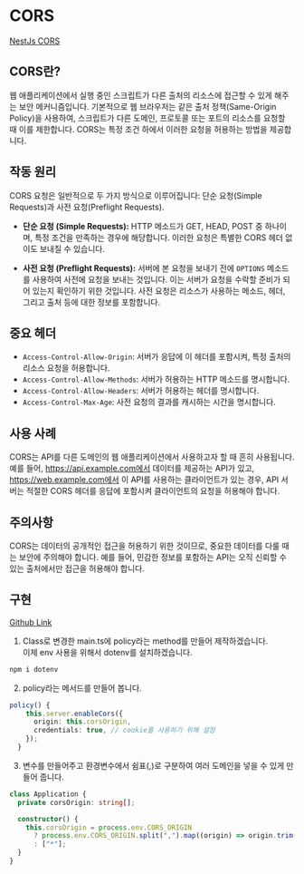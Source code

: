 # CORS

[NestJs CORS](https://docs.nestjs.com/security/cors)

## CORS란?

웹 애플리케이션에서 실행 중인 스크립트가 다른 출처의 리소스에 접근할 수 있게 해주는 보안 메커니즘입니다. 기본적으로 웹 브라우저는 같은 출처 정책(Same-Origin Policy)을 사용하여, 스크립트가 다른 도메인, 프로토콜 또는 포트의 리소스를 요청할 때 이를 제한합니다. CORS는 특정 조건 하에서 이러한 요청을 허용하는 방법을 제공합니다.

## 작동 원리

CORS 요청은 일반적으로 두 가지 방식으로 이루어집니다: 단순 요청(Simple Requests)과 사전 요청(Preflight Requests).

- **단순 요청 (Simple Requests):** HTTP 메소드가 GET, HEAD, POST 중 하나이며, 특정 조건을 만족하는 경우에 해당합니다. 이러한 요청은 특별한 CORS 헤더 없이도 보내질 수 있습니다.

- **사전 요청 (Preflight Requests):** 서버에 본 요청을 보내기 전에 `OPTIONS` 메소드를 사용하여 사전에 요청을 보내는 것입니다. 이는 서버가 요청을 수락할 준비가 되어 있는지 확인하기 위한 것입니다. 사전 요청은 리소스가 사용하는 메소드, 헤더, 그리고 출처 등에 대한 정보를 포함합니다.

## 중요 헤더

- `Access-Control-Allow-Origin`: 서버가 응답에 이 헤더를 포함시켜, 특정 출처의 리소스 요청을 허용합니다.
- `Access-Control-Allow-Methods`: 서버가 허용하는 HTTP 메소드를 명시합니다.
- `Access-Control-Allow-Headers`: 서버가 허용하는 헤더를 명시합니다.
- `Access-Control-Max-Age`: 사전 요청의 결과를 캐시하는 시간을 명시합니다.

## 사용 사례

CORS는 API를 다른 도메인의 웹 애플리케이션에서 사용하고자 할 때 흔히 사용됩니다. 예를 들어, https://api.example.com에서 데이터를 제공하는 API가 있고, https://web.example.com에서 이 API를 사용하는 클라이언트가 있는 경우, API 서버는 적절한 CORS 헤더를 응답에 포함시켜 클라이언트의 요청을 허용해야 합니다.

## 주의사항

CORS는 데이터의 공개적인 접근을 허용하기 위한 것이므로, 중요한 데이터를 다룰 때는 보안에 주의해야 합니다. 예를 들어, 민감한 정보를 포함하는 API는 오직 신뢰할 수 있는 출처에서만 접근을 허용해야 합니다.

## 구현

[Github Link](https://github.com/gornoba/nestjs-describe/tree/e1823ca26a0f483c3dabe46c1dfc93e77dbc952a)

1. Class로 변경한 main.ts에 policy라는 method를 만들어 제작하겠습니다.<br/>
   이제 env 사용을 위해서 dotenv를 설치하겠습니다.

```sh
npm i dotenv
```

2. policy라는 메서드를 만들어 봅니다.

```typescript
policy() {
    this.server.enableCors({
      origin: this.corsOrigin,
      credentials: true, // cookie를 사용하기 위해 설정
    });
  }
```

3. 변수를 만들어주고 환경변수에서 쉼표(,)로 구분하여 여러 도메인을 넣을 수 있게 만들어 줍니다.

```typescript
class Application {
  private corsOrigin: string[];

  constructor() {
    this.corsOrigin = process.env.CORS_ORIGIN
      ? process.env.CORS_ORIGIN.split(",").map((origin) => origin.trim())
      : ["*"];
  }
}
```
